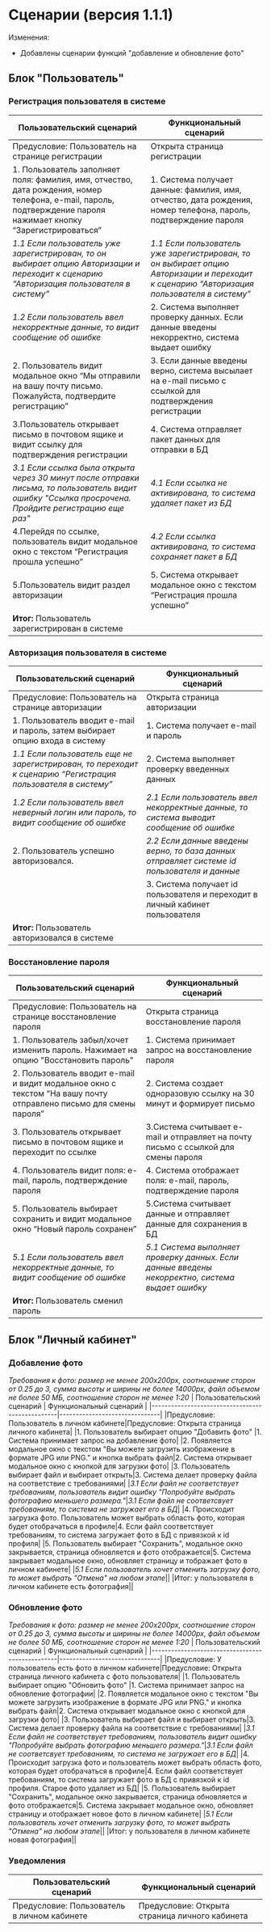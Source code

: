 # Сценарии (версия 1.1.1)
Изменения:
+ Добавлены сценарии функций "добавление и обновление фото"

## Блок "Пользователь" 
### Регистрация пользователя в системе

|    Пользовательский сценарий                    |    Функциональный сценарий    |
|-------------------------------------------------|-------------------------------|
|Предусловие: Пользователь на странице регистрации|Открыта страница регистрации|  
|1. Пользователь заполняет поля: фамилия, имя, отчество, дата рождения, номер телефона, e-mail, пароль, подтверждение пароля нажимает кнопку “Зарегистрироваться”| 1. Система получает данные: фамилия, имя, отчество, дата рождения, номер телефона, пароль, подтверждение пароля|
| *1.1 Если пользователь уже зарегистрирован, то он выбирает опцию Авторизации и переходит к сценарию “Авторизация пользователя в систему”*| *1.1 Если пользователь уже зарегистрирован, то он выбирает опцию Авторизации и переходит к сценарию “Авторизация пользователя в систему”*| 
| *1.2 Если пользователь ввел некорректные данные, то видит сообщение об ошибке*|2. Система выполняет проверку данных. Если данные введены некорректно, система выдает ошибку|
|2. Пользователь видит модальное окно “Мы отправили на вашу почту письмо. Пожалуйста, подтвердите регистрацию”|3. Если данные введены верно, система высылает на e-mail письмо с ссылкой для подтверждения регистрации|
|3.Пользователь открывает письмо в почтовом ящике и видит ссылку для подтверждения регистрации|4. Система отправляет пакет данных для отправки в БД|
|*3.1 Если ссылка была открыта через 30 минут после отправки письма, то пользователь видит ошибку "Ссылка просрочена. Пройдите регистрацию еще раз"*|*4.1 Если ссылка не активирована, то система удаляет пакет из БД*|
|4.Перейдя по ссылке, пользователь видит модальное окно с текстом “Регистрация прошла успешно”  |*4.2 Если ссылка активирована, то система сохраняет пакет в БД*|
|5.Пользователь видит раздел авторизации |5. Система открывает модальное окно с текстом “Регистрация прошла успешно”|
|**Итог:** Пользователь зарегистрирован в системе||

### Авторизация пользователя в системе

|    Пользовательский сценарий     |    Функциональный сценарий    |
|----------------------------------|-------------------------------|
|Предусловие: Пользователь на странице авторизации|Открыта страница авторизации|  
|1. Пользователь вводит e-mail и пароль, затем выбирает опцию входа в систему |1. Система получает e-mail и пароль|
|*1.1 Если пользователь еще не зарегистрирован, то переходит к сценарию “Регистрация пользователя в систему”*|2. Система выполняет проверку введенных данных|
|*1.2 Если пользователь ввел неверный логин или пароль, то видит сообщение об ошибке*|*2.1 Если пользователь ввел некорректные данные, то система выводит сообщение об ошибке*|
|2. Пользователь успешно авторизовался.| *2.2 Если данные введены верно, то база данных отправляет системе  id пользователя и данные*|
| |3. Система получает id пользователя и переходит в личный кабинет пользователя|
|**Итог:** Пользователь авторизовался в системе||

### Восстановление пароля

|    Пользовательский сценарий     |    Функциональный сценарий    |
|----------------------------------|-------------------------------|
|Предусловие: Пользователь на странице восстановление пароля|Открыта страница восстановление пароля| 
|1. Пользователь забыл/хочет изменить пароль. Нажимает на опцию "Восстановить пароль"|1. Система принимает запрос на восстановление пароля|
|2. Пользователь вводит e-mail и видит модальное окно с текстом “На вашу почту отправлено письмо для смены пароля”|2. Система создает одноразовую ссылку на 30 минут и формирует письмо|
|3. Пользователь открывает письмо в почтовом ящике и переходит по ссылке|3.Система считывает e-mail и отправляет на почту письмо с ссылкой для смены пароля|
|4. Пользователь видит поля: e-mail, пароль, подтверждение пароля |4. Система отображает поля: e-mail, пароль, подтверждение пароля|
|5. Пользователь выбирает сохранить и видит модальное окно “Новый пароль сохранен”|5.Система считывает данные и отправляет данные для сохранения в БД|
|*5.1 Если пользователь ввел некорректные данные, то видит сообщение об ошибке*|*5.1 Система выполняет проверку данных. Если данные введены некорректно, система выдает ошибку*|
|**Итог:** Пользователь сменил пароль||

## Блок "Личный кабинет"
### Добавление фото
*Требования к фото:  размер не менее 200x200px, соотношение сторон от 0.25 до 3, сумма высоты и ширины не более 14000px, файл объемом не более 50 МБ, соотношение сторон не менее 1:20*
|    Пользовательский сценарий                    |    Функциональный сценарий    |
|-------------------------------------------------|-------------------------------|
|Предусловие: Пользователь в личном кабинете|Предусловие: Открыта страница личного кабинета| 
|1. Пользователь выбирает опцию "Добавить фото" |1. Система принимает запрос на добавление фото|
|2. Появляется модальное окно с текстом "Вы можете загрузить изображение в формате JPG или PNG." и кнопка выбрать файл|2. Система открывает модальное окно с кнопкой для загрузки фото|
|3. Пользователь выбирает файл и выбирает открыть|3. Система делает проверку файла на соответствие с требованиями|
|*3.1 Если файл не соответствует требованиям, пользователь видит ошибку "Попробуйте выбрать фотографию меньшего размера."*|*3.1 Если файл не соответсвует требованиям, то система не загружает его в БД*|
|4. Происходит загрузка фото. Пользователь может выбрать область фото, которая будет отобрачаться в профиле|4. Если файл соответствует требованиям, то система загружает фото в БД с привязкой к id профиля|
|5. Пользователь выбирает "Сохранить", модальное окно закрывается, страница обновляется и фото отображается|5. Система закрывает модальное окно, обновляет страницу и тображает фото в личном кабинете|
|*5.1 Если пользователь хочет отменить загрузку фото, то может выбрать "Отмена" на любом этапе*||
|Итог: у пользователя в личном кабинете есть фотография||

### Обновление фото
*Требования к фото:  размер не менее 200x200px, соотношение сторон от 0.25 до 3, сумма высоты и ширины не более 14000px, файл объемом не более 50 МБ, соотношение сторон не менее 1:20*
|    Пользовательский сценарий                    |    Функциональный сценарий    |
|-------------------------------------------------|-------------------------------|
|Предусловие: У пользователь есть фото в личном кабинете|Предусловие: Открыта страница личного кабинета с фото пользователя| 
|1. Пользователь выбирает опцию "Обновить фото" |1. Система принимает запрос на обновление фотографии|
|2. Появляется модальное окно с текстом "Вы можете загрузить изображение в формате JPG или PNG." и кнопка выбрать файл|2. Система открывает модальное окно с кнопкой для загрузки фото|
|3. Пользователь выбирает файл и выбирает открыть|3. Система делает проверку файла на соответствие с требованиями|
|*3.1 Если файл не соответствует требованиям, пользователь видит ошибку "Попробуйте выбрать фотографию меньшего размера."*|*3.1 Если файл не соответсвует требованиям, то система не загружает его в БД*|
|4. Происходит загрузка фото и пользователь может выбрать область фото, которая будет отобрачаться в профиле|4. Если файл соответствует требованиям, то система загружает фото в БД с привязкой к id профиля. Старое фото удаляет из БД|
|5. Пользователь выбирает "Сохранить", модальное окно закрывается, страница обновляется и фото отображается|5. Система закрывает модальное окно, обновляет страницу и отображает новое фото в личном кабинете|
|*5.1 Если пользователь хочет отменить загрузку фото, то может выбрать "Отмена" на любом этапе*||
|Итог: у пользователя в личном кабинете новая фотография||

### Уведомления
|    Пользовательский сценарий                    |    Функциональный сценарий    |
|-------------------------------------------------|-------------------------------|
|Предусловие: Пользователь в личном кабинете|Предусловие: Открыта страница личного кабинета|

